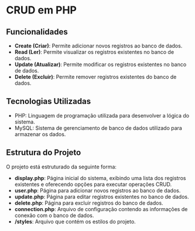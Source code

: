 # CRUD em PHP

## Funcionalidades

- **Create (Criar)**: Permite adicionar novos registros ao banco de dados.
- **Read (Ler)**: Permite visualizar os registros existentes no banco de dados.
- **Update (Atualizar)**: Permite modificar os registros existentes no banco de dados.
- **Delete (Excluir)**: Permite remover registros existentes do banco de dados.

## Tecnologias Utilizadas

- PHP: Linguagem de programação utilizada para desenvolver a lógica do sistema.
- MySQL: Sistema de gerenciamento de banco de dados utilizado para armazenar os dados.

## Estrutura do Projeto

O projeto está estruturado da seguinte forma:

- **display.php**: Página inicial do sistema, exibindo uma lista dos registros existentes e oferecendo opções para executar operações CRUD.
- **user.php**: Página para adicionar novos registros ao banco de dados.
- **update.php**: Página para editar registros existentes no banco de dados.
- **delete.php**: Página para excluir registros do banco de dados.
- **connection.php**: Arquivo de configuração contendo as informações de conexão com o banco de dados.
- **/styles**: Arquivo que contém os estilos do projeto.
